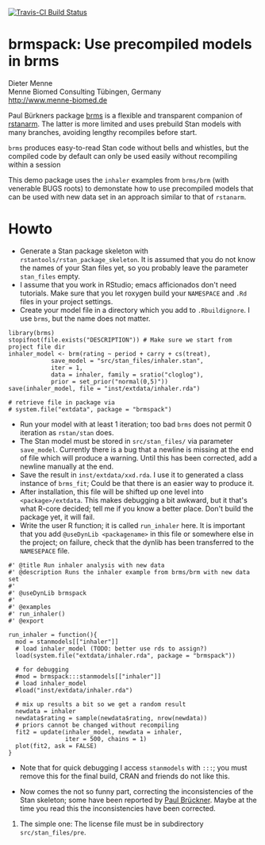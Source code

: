 [![Travis-CI Build Status](https://travis-ci.org/dmenne/brmspack.svg?branch=master)](https://travis-ci.org/dmenne/brmspack)

brmspack: Use precompiled models in brms
===========================================

Dieter Menne   
Menne Biomed Consulting Tübingen, Germany    
http://www.menne-biomed.de   

Paul Bürkners package [brms](https://github.com/paul-buerkner/brms) is a flexible and transparent companion of [rstanarm](https://github.com/stan-dev/rstanarm). The latter is more limited and uses prebuild Stan models with many branches, avoiding lengthy recompiles before start.

`brms` produces easy-to-read Stan code without bells and whistles, but the compiled code by default can only be used easily without recompiling within a session

This demo package uses the `inhaler` examples from `brms/brm` (with venerable BUGS roots) to demonstate how to use precompiled models that can be used with new data set in an approach similar to that of `rstanarm`.

# Howto


* Generate a Stan package skeleton with `rstantools/rstan_package_skeleton`. It is assumed that you do not know the names of your Stan files yet, so you probably leave the parameter `stan_files` empty.
* I assume that you work in RStudio; emacs afficionados don't need tutorials. Make sure that you let roxygen build your `NAMESPACE` and `.Rd` files in your project settings.
* Create your model file in a directory which you add to `.Rbuildignore`. I use `brms`, but the name does not matter.

```
library(brms)
stopifnot(file.exists("DESCRIPTION")) # Make sure we start from project file dir
inhaler_model <- brm(rating ~ period + carry + cs(treat), 
            save_model = "src/stan_files/inhaler.stan",
            iter = 1,
            data = inhaler, family = sratio("cloglog"), 
            prior = set_prior("normal(0,5)"))
save(inhaler_model, file = "inst/extdata/inhaler.rda")

# retrieve file in package via 
# system.file("extdata", package = "brmspack")
```

* Run your model with at least 1 iteration; too bad `brms` does not permit 0 iteration as `rstan/stan` does.
* The Stan model must be stored in `src/stan_files/` via parameter `save_model`. Currently there is a bug that a newline is missing at the end of file which will produce a warning. Until this has been corrected, add a newline manually at the end.
* Save the result in `inst/extdata/xxd.rda`. I use it to generated a class instance of `brms_fit`; Could be that there is an easier way to produce it. 
* After installation, this file will be shifted up one level into `<package>/extdata`. This makes debugging a bit awkward, but it that's what R-core decided; tell me if you know a better place. Don't build the package yet, it will fail.
* Write the user R function; it is called `run_inhaler` here. It is important that you add `@useDynLib <packagename>` in this file or somewhere else in the project; on failure, check that the dynlib has been transferred to the `NAMESEPACE` file.     

```
#' @title Run inhaler analysis with new data
#' @description Runs the inhaler example from brms/brm with new data set
#'
#' @useDynLib brmspack
#'
#' @examples
#' run_inhaler()
#' @export

run_inhaler = function(){
  mod = stanmodels[["inhaler"]]
  # load inhaler_model (TODO: better use rds to assign?)
  load(system.file("extdata/inhaler.rda", package = "brmspack"))
  
  # for debugging
  #mod = brmspack:::stanmodels[["inhaler"]] 
  # load inhaler_model 
  #load("inst/extdata/inhaler.rda")
  
  # mix up results a bit so we get a random result  
  newdata = inhaler
  newdata$rating = sample(newdata$rating, nrow(newdata))
  # priors cannot be changed without recompiling
  fit2 = update(inhaler_model, newdata = inhaler, 
                iter = 500, chains = 1)
  plot(fit2, ask = FALSE)
}
```

* Note that for quick debugging I access `stanmodels` with `:::`; you must remove this for the final build, CRAN and friends do not like this. 

* Now comes the not so funny part, correcting the inconsistencies of the Stan skeleton; some have been reported by [Paul Brückner](https://github.com/stan-dev/rstantools/issues/19). Maybe at the time you read this the inconsistencies have been corrected.


1. The simple one:  The license file must be in subdirectory `src/stan_files/pre`.


